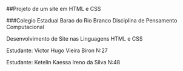 ##Projeto de um site em HTML e CSS

###Colegio Estadual Barao do Rio Branco Disciplina de Pensamento Computacional

Desenvolvimento de Site nas Linguagens HTML e CSS

Estudante: Victor Hugo Vieira Biron N:27

Estudante: Ketelin Kaessa Ireno da Silva N:48
